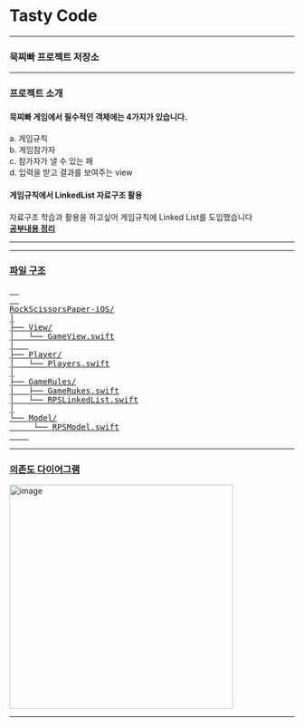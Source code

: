 # Tasty Code


---

### 묵찌빠 프로젝트 저장소

---


### 프로젝트 소개

#### 묵찌빠 게임에서 필수적인 객체에는 4가지가 있습니다. 
  a. 게임규칙 <br/>
  b. 게임참가자 <br/>
  c. 참가자가 낼 수 있는 패 <br/>
  d. 입력을 받고 결과를 보여주는 view <br/>


#### 게임규칙에서 LinkedList 자료구조 활용

자료구조 학습과 활용을 하고싶어 게임규칙에 Linked List를 도입했습니다 <br/>
<a href="https://www.google.co.kr](https://velog.io/@suojae0516/%EB%AC%B5%EC%B0%8C%EB%B9%A0%EB%A5%BC-%ED%86%B5%ED%95%B4-LinkedList-%EC%8B%A4%EC%8A%B5%ED%95%98%EA%B8%B0"><strong> 공부내용 정리 </strong><br/>

---


---
###  파일 구조

<pre>  
  
RockScissorsPaper-iOS/
│
├── View/
│   └── GameView.swift
│   
├── Player/
│   └── Players.swift
│
├── GameRules/
│   ├── GameRukes.swift
│   └── RPSLinkedList.swift
│
└── Model/
     └── RPSModel.swift
    
</pre>

---

### 의존도 다이어그램


<img width="395" alt="image" src="https://github.com/Jin0Yun/ios-rock-scissor-paper/assets/126137760/d625689b-df60-4561-9ea2-eebd1eacd3c3">


---

